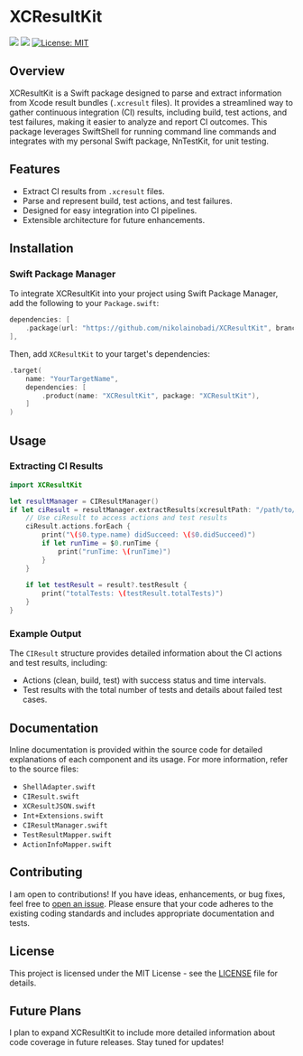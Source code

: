 
# XCResultKit

![](https://badgen.net/badge/platform/macos?list=|&color=grey)
![](https://badgen.net/badge/distro/SPM%20only?color=red)
[![License: MIT](https://img.shields.io/badge/License-MIT-yellow.svg)](https://opensource.org/licenses/MIT)

## Overview

XCResultKit is a Swift package designed to parse and extract information from Xcode result bundles (`.xcresult` files). It provides a streamlined way to gather continuous integration (CI) results, including build, test actions, and test failures, making it easier to analyze and report CI outcomes. This package leverages SwiftShell for running command line commands and integrates with my personal Swift package, NnTestKit, for unit testing.

## Features

- Extract CI results from `.xcresult` files.
- Parse and represent build, test actions, and test failures.
- Designed for easy integration into CI pipelines.
- Extensible architecture for future enhancements.

## Installation

### Swift Package Manager

To integrate XCResultKit into your project using Swift Package Manager, add the following to your `Package.swift`:

```swift
dependencies: [
    .package(url: "https://github.com/nikolainobadi/XCResultKit", branch: "main"),
],
```

Then, add `XCResultKit` to your target's dependencies:

```swift
.target(
    name: "YourTargetName",
    dependencies: [
        .product(name: "XCResultKit", package: "XCResultKit"),
    ]
)
```

## Usage

### Extracting CI Results

```swift
import XCResultKit

let resultManager = CIResultManager()
if let ciResult = resultManager.extractResults(xcresultPath: "/path/to/your.xcresult") {
    // Use ciResult to access actions and test results
    ciResult.actions.forEach {
        print("\($0.type.name) didSucceed: \($0.didSucceed)")
        if let runTime = $0.runTime {
            print("runTime: \(runTime)")
        }
    }
    
    if let testResult = result?.testResult {
        print("totalTests: \(testResult.totalTests)")
    }
}
```

### Example Output

The `CIResult` structure provides detailed information about the CI actions and test results, including:

- Actions (clean, build, test) with success status and time intervals.
- Test results with the total number of tests and details about failed test cases.

## Documentation

Inline documentation is provided within the source code for detailed explanations of each component and its usage. For more information, refer to the source files:

- `ShellAdapter.swift`
- `CIResult.swift`
- `XCResultJSON.swift`
- `Int+Extensions.swift`
- `CIResultManager.swift`
- `TestResultMapper.swift`
- `ActionInfoMapper.swift`

## Contributing

I am open to contributions! If you have ideas, enhancements, or bug fixes, feel free to [open an issue](https://github.com/nikolainobadi/XCResultKit/issues/new). Please ensure that your code adheres to the existing coding standards and includes appropriate documentation and tests.

## License

This project is licensed under the MIT License - see the [LICENSE](LICENSE) file for details.

## Future Plans

I plan to expand XCResultKit to include more detailed information about code coverage in future releases. Stay tuned for updates!
